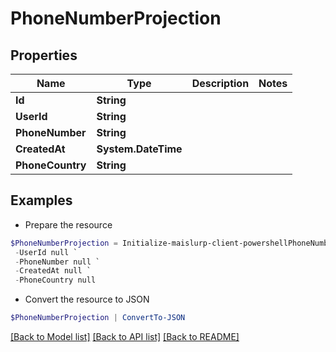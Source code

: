 # PhoneNumberProjection
## Properties

Name | Type | Description | Notes
------------ | ------------- | ------------- | -------------
**Id** | **String** |  | 
**UserId** | **String** |  | 
**PhoneNumber** | **String** |  | 
**CreatedAt** | **System.DateTime** |  | 
**PhoneCountry** | **String** |  | 

## Examples

- Prepare the resource
```powershell
$PhoneNumberProjection = Initialize-maislurp-client-powershellPhoneNumberProjection  -Id null `
 -UserId null `
 -PhoneNumber null `
 -CreatedAt null `
 -PhoneCountry null
```

- Convert the resource to JSON
```powershell
$PhoneNumberProjection | ConvertTo-JSON
```

[[Back to Model list]](../README#documentation-for-models) [[Back to API list]](../README#documentation-for-api-endpoints) [[Back to README]](../README)

